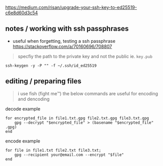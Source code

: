 https://medium.com/risan/upgrade-your-ssh-key-to-ed25519-c6e8d60d3c54

## notes / working with ssh passphrases

- useful when forgetting, testing a ssh passphrase
https://stackoverflow.com/a/70160696/708807

> specfiy the path to the private key and not the public ie. `key.pub`

```
ssh-keygen -y -P "" -f ~/.ssh/id_ed25519
```

## editing / preparing files

> i use fish (fight me™️) the below commands are useful for encoding and dencoding

decode example

```fish
for encrypted_file in file1.txt.gpg file2.txt.gpg file3.txt.gpg
    gpg --decrypt "$encrypted_file" > (basename "$encrypted_file" .gpg)
end
```

encode example

```fish
for file in file1.txt file2.txt file3.txt;
    gpg --recipient your@email.com --encrypt "$file"
end
```

